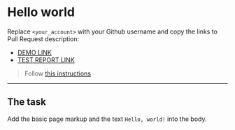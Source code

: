 # Hello world
Replace `<your_account>` with your Github username and copy the links to Pull Request description:
- [DEMO LINK](https://YakudzaPT.github.io/layout_hello-world/)
- [TEST REPORT LINK](https://YakudzaPT.github.io/layout_hello-world/report/html_report/)

> Follow [this instructions](https://mate-academy.github.io/layout_task-guideline/#how-to-solve-the-layout-tasks-on-github)
___

## The task
Add the basic page markup and the text `Hello, world!` into the body.
